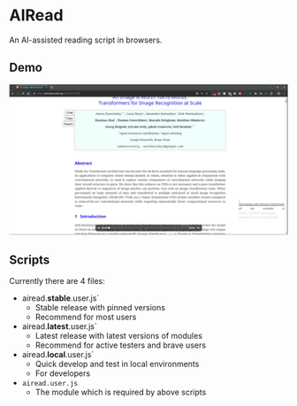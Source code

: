 # AIRead
An AI-assisted reading script in browsers.

## Demo

[![airead-demo-3](./examples/airead-demo-3.png)](./examples/airead-demo-3.mp4)


## Scripts

Currently there are 4 files:

- airead.**stable**.user.js`
  - Stable release with pinned versions
  - Recommend for most users
- airead.**latest**.user.js`
  - Latest release with latest versions of modules
  - Recommend for active testers and brave users
- airead.**local**.user.js`
  - Quick develop and test in local environments
  - For developers
- `airead.user.js`
  - The module which is required by above scripts